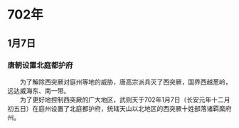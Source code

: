 # 702年
## 1月7日
### 唐朝设置北庭都护府
　　为了解除西突厥对庭州等地的威胁，唐高宗派兵灭了西突厥，国界西越葱岭，远达威海东、南一带。<br>　　为了更好地控制西突厥的广大地区，武则天于702年1月7日（长安元年十二月初五日）在庭州设置了北庭都护府，统辖天山以北地区的西突厥十姓部落诸羁縻府州。
<comment/>